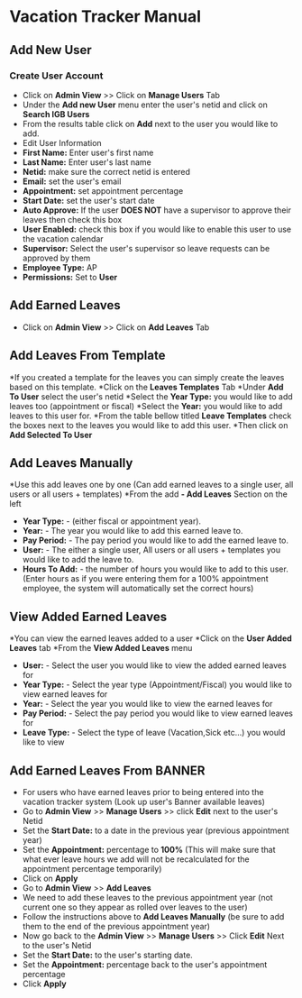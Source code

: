 # Vacation Tracker Manual

## Add New User

### Create User Account

* Click on **Admin View** >> Click on **Manage Users** Tab
* Under the **Add new User** menu enter the user's netid and click on **Search IGB Users**
* From the results table click on **Add** next to the user you would like to add.
* Edit User Information
* **First Name:** Enter user's first name
* **Last Name:** Enter user's last name
* **Netid:** make sure the correct netid is entered
* **Email:** set the user's email
* **Appointment:** set appointment percentage
* **Start Date:** set the user's start date
* **Auto Approve:** If the user **DOES NOT** have a supervisor to approve their leaves then check this box
* **User Enabled:** check this box if you would like to enable this user to use the vacation calendar
* **Supervisor:** Select the user's supervisor so leave requests can be approved by them
* **Employee Type:** AP
* **Permissions:** Set to **User**

## Add Earned Leaves

* Click on **Admin View** >> Click on **Add Leaves** Tab

## Add Leaves From Template

*If you created a template for the leaves you can simply create the leaves based on this template.
*Click on the **Leaves Templates** Tab
*Under **Add To User** select the user's netid
*Select the **Year Type:** you would like to add leaves too (appointment or fiscal)
*Select the **Year:** you would like to add leaves to this user for.
*From the table bellow titled **Leave Templates** check the boxes next to the leaves you would like to add this user.
*Then click on **Add Selected To User**

## Add Leaves Manually

*Use this add leaves one by one (Can add earned leaves to a single user, all users or all users + templates)
*From the add **- Add Leaves** Section on the left
* **Year Type:** - (either fiscal or appointment year).
* **Year:** - The year you would like to add this earned leave to.
* **Pay Period:** - The pay period you would like to add the earned leave to.
* **User:** - The either a single user, All users or all users + templates you would like to add the leave to.
* **Hours To Add:** - the number of hours you would like to add to this user. (Enter hours as if you were entering them for a 100% appointment employee, the system will automatically set the correct hours)

## View Added Earned Leaves

*You can view the earned leaves added to a user
*Click on the **User Added Leaves** tab
*From the **View Added Leaves** menu
* **User:** - Select the user you would like to view the added earned leaves for
* **Year Type:** - Select the year type (Appointment/Fiscal) you would like to view earned leaves for
* **Year:** - Select the year you would like to view the earned leaves for
* **Pay Period:** - Select the pay period you would like to view earned leaves for
* **Leave Type:** - Select the type of leave (Vacation,Sick etc...) you would like to view

## Add Earned Leaves From BANNER

* For users who have earned leaves prior to being entered into the vacation tracker system (Look up user's Banner available leaves)
* Go to **Admin View** >> **Manage Users** >> click **Edit** next to the user's Netid
* Set the **Start Date:** to a date in the previous year (previous appointment year)
* Set the **Appointment:** percentage to **100%** (This will make sure that what ever leave hours we add will not be recalculated for the appointment percentage temporarily)
* Click on **Apply**
* Go to **Admin View** >> **Add Leaves**
* We need to add these leaves to the previous appointment year (not current one so they appear as rolled over leaves to the user)
* Follow the instructions above to **Add Leaves Manually** (be sure to add them to the end of the previous appointment year)
* Now go back to the **Admin View** >> **Manage Users** >> Click **Edit** Next to the user's Netid
* Set the **Start Date:** to the user's starting date.
* Set the **Appointment:** percentage back to the user's appointment percentage
* Click **Apply**

